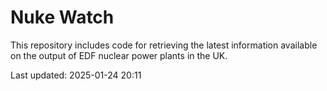 # Nuke Watch

This repository includes code for retrieving the latest information available on the output of EDF nuclear power plants in the UK.

Last updated: 2025-01-24 20:11